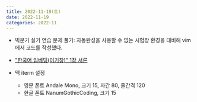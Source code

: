 ```yaml
---
title: 2022-11-19(토)
date: 2022-11-19
categories: 2022-11
---
```


- 빅분기 실기 연습 문제 풀기: 자동완성을 사용할 수 없는 시험장 환경을 대비해 vim에서 코드를 작성했다.
- ["한국어 임베딩(이기창)" 1장 서론](./korean_embedding.md)

- 맥 iterm 설정
  - 영문 폰트 Andale Mono, 크기 15, 자간 80, 줄간격 120
  - 한글 폰트 NanumGothicCoding, 크기 15
